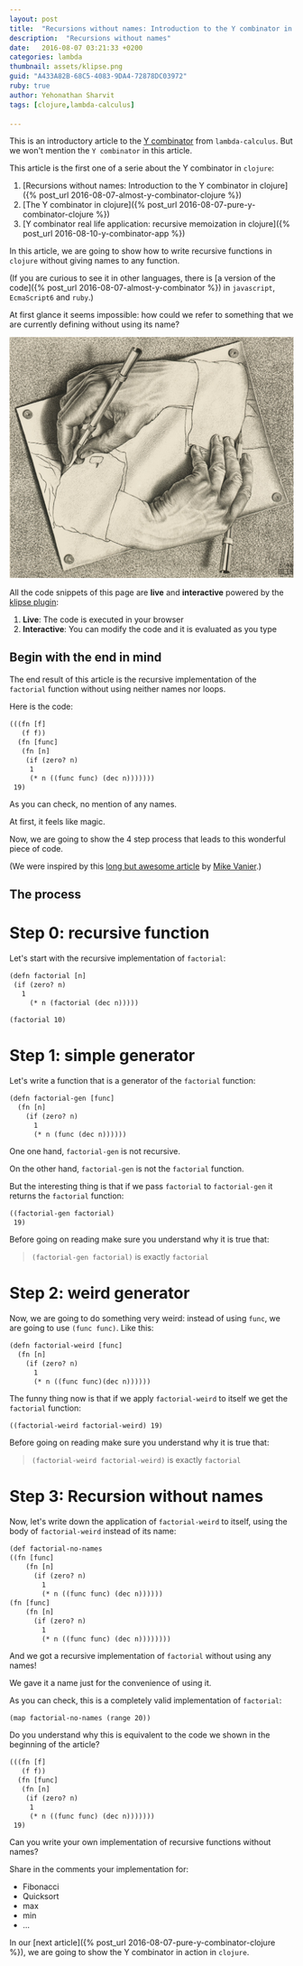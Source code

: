 ```yaml
---
layout: post
title:  "Recursions without names: Introduction to the Y combinator in clojure"
description:  "Recursions without names"
date:   2016-08-07 03:21:33 +0200
categories: lambda
thumbnail: assets/klipse.png
guid: "A433A82B-68C5-4083-9DA4-72878DC03972"
ruby: true
author: Yehonathan Sharvit
tags: [clojure,lambda-calculus]

---
```



This is an introductory article to the [Y combinator](https://en.wikipedia.org/wiki/Fixed-point_combinator) from `lambda-calculus`. But we won't mention the `Y combinator` in this article.

This article is the first one of a serie about the Y combinator in `clojure`:

1.  [Recursions without names: Introduction to the Y combinator in clojure]({% post_url 2016-08-07-almost-y-combinator-clojure %})
1.  [The Y combinator in clojure]({% post_url 2016-08-07-pure-y-combinator-clojure %})
2. [Y combinator real life application: recursive memoization in clojure]({% post_url 2016-08-10-y-combinator-app %})


In this article, we are going to show how to write recursive functions in `clojure` without giving names to any function.

(If you are curious to see it in other languages, there is [a version of the code]({% post_url 2016-08-07-almost-y-combinator %}) in `javascript`, `EcmaScript6` and `ruby`.)

At first glance it seems impossible: how could we refer to something that we are currently defining without using its name?


![Escher](/assets/escher_hand.jpg)

All the code snippets of this page are **live** and **interactive** powered by the [klipse plugin](https://github.com/viebel/klipse):

1. **Live**: The code is executed in your browser
2. **Interactive**: You can modify the code and it is evaluated as you type



## Begin with the end in mind

The end result of this article is the recursive implementation of the `factorial` function without using neither names nor loops.

Here is the code:

~~~klipse
(((fn [f]
   (f f))
  (fn [func]
   (fn [n]
    (if (zero? n)
     1
     (* n ((func func) (dec n)))))))
 19)
~~~

As you can check, no mention of any names.

At first, it feels like magic.

Now, we are going to show the 4 step process that leads to this wonderful piece of code.


(We were inspired by this [long but awesome article](http://mvanier.livejournal.com/2897.html) by [Mike Vanier](http://users.cms.caltech.edu/~mvanier/).)

## The process

# Step 0: recursive function

Let's start with the recursive implementation of `factorial`:

~~~klipse
(defn factorial [n]
 (if (zero? n)
   1
     (* n (factorial (dec n)))))
~~~

~~~klipse
(factorial 10)
~~~

# Step 1: simple generator

Let's write a function that is a generator of the `factorial` function:


~~~klipse
(defn factorial-gen [func]
  (fn [n]
    (if (zero? n)
      1
      (* n (func (dec n))))))
~~~

One one hand, `factorial-gen` is not recursive.

On the other hand, `factorial-gen` is not the `factorial` function. 

But the interesting thing is that if we pass `factorial` to `factorial-gen` it returns the `factorial` function:

~~~klipse
((factorial-gen factorial)
 19)
~~~


Before going on reading make sure you understand why it is true that:

> `(factorial-gen factorial)` is exactly `factorial`

# Step 2: weird generator


Now, we are going to do something very weird: instead of using `func`, we are going to use `(func func)`. Like this:

~~~klipse
(defn factorial-weird [func]
  (fn [n]
    (if (zero? n)
      1
      (* n ((func func)(dec n))))))
~~~

The funny thing now is that if we apply `factorial-weird` to itself we get the `factorial` function:


~~~klipse
((factorial-weird factorial-weird) 19)
~~~

Before going on reading make sure you understand why it is true that:

> `(factorial-weird factorial-weird)` is exactly `factorial`


# Step 3: Recursion without names

Now, let's write down the application of `factorial-weird` to itself, using the body of `factorial-weird` instead of its name:

~~~klipse
(def factorial-no-names
((fn [func]
    (fn [n]
      (if (zero? n)
        1
        (* n ((func func) (dec n))))))
(fn [func]
    (fn [n]
      (if (zero? n)
        1
        (* n ((func func) (dec n))))))))
~~~


And we got a recursive implementation of `factorial` without using any names!

We gave it a name just for the convenience of using it.


As you can check, this is a completely valid implementation of `factorial`:


~~~klipse
(map factorial-no-names (range 20))
~~~


Do you understand why this is equivalent to the code we shown in the beginning of the article?

~~~klipse
(((fn [f]
   (f f))
  (fn [func]
   (fn [n]
    (if (zero? n)
     1
     (* n ((func func) (dec n)))))))
 19)
~~~



Can you write your own implementation of recursive functions without names?

Share in the comments your implementation for:

- Fibonacci
- Quicksort
- max
- min
- ...


In our [next article]({% post_url 2016-08-07-pure-y-combinator-clojure %}), we are going to show the Y combinator in action in `clojure`.

